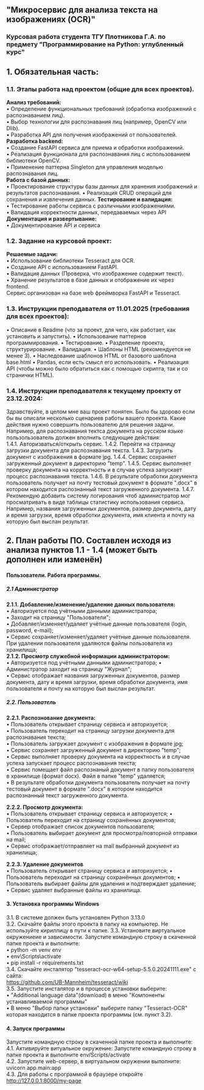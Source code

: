## "Микросервис для анализа текста на изображениях (OCR)"
### Курсовая работа студента ТГУ Плотникова Г.А. по предмету "Программирование на Python: углубленный курс"

## 1. Обязательная часть:  
### 1.1. Этапы работа над проектом (общие для всех проектов).  
**Анализ требований:**  
• Определение функциональных требований (обработка изображений с распознаванием лиц).  
• Выбор технологии для распознавания лиц (например, OpenCV или Dlib).  
• Разработка API для получения изображений от пользователей.  
**Разработка backend:**  
• Создание FastAPI сервиса для приема и обработки изображений.  
• Реализация функционала для распознавания лиц с использованием библиотеки OpenCV.  
• Применение паттерна Singleton для управления моделью распознавания лиц.  
**Работа с базой данных:**  
• Проектирование структуры базы данных для хранения изображений и результатов распознавания. 
• Реализация CRUD операций для сохранения и извлечения данных.
**Тестирование и валидация:**  
• Тестирование работы сервиса с различными изображениями.  
• Валидация корректности данных, передаваемых через API  
**Документация и развертывание:**  
• Документирование API и сервиса  

### 1.2. Заданиe на курсовой проект:  
**Решаемые задачи:**   
• Использование библиотеки Tesseract для OCR.  
• Создание API с использованием FastAPI.  
• Валидация данных (Проверка, что изображение содержит текст).  
• Хранение результатов в базе данных и отображение их через frontend.  
Сервис организован на базе web фреймворка FastAPI и Tesseract.  

### 1.3. Инструкции преподавателя от 11.01.2025 (требования для всех проектов):
• Описание в Readme (что за проект, для чего, как работает, как установить и запустить).
• Использование паттернов программирования.
• Тестирование.
• Разделение проекта, структурирование.
• Валидация.
• Шаблоны HTML (рекомендуется не менее 3).
• Наследование шаблонов HTML от базового шаблона base.html
• Pandas, если есть смысл его использовать.
• Реализация API (чтобы можно было обратиться как с  помощью скрипта, так и со странички HTML).

### 1.4. Инструкции преподавателя к текущему проекту от 23.12.2024:
Здравствуйте, в целом мне ваш проект понятен. Было бы здорово если бы вы описали несколько сценариев работы вашего проекта. Какие действия нужно совершить пользователю для решения задачи. 
Например, для распознавания тектса документа на русском языке пользользователь должен вполнить следующие действия:   
1.4.1. Авторизваться/открыть сервис.
1.4.2. Перейти на страницу загрузки документа для распознавания текста.
1.4.3. Загрузить документ с изображения в формате jpg.
1.4.4. Сервис сохраняет загруженный документ в директорию "temp".
1.4.5. Сервис выполняет проверку документа на корректность и в случае успеха запускает процесс распознавания текста.
1.4.6. В результате обработки документа пользователь получает на почту тестовый документ в формате ".docx" в котором находится распознанный текст загруженного документа.
1.4.7. Рекомендую добавить систему логирования чтоб администратор мог просматривать в виде таблицы статистику использования сервиса. Например, названия загруженных документов, размер документа, дату и время загрузки, время обработки документа, имя клиента и почту на которую был выслан результат.

## 2. План работы ПО. Составлен исходя из анализа пунктов 1.1 - 1.4 (может быть дополнен или изменён)
#### Пользователи. Работа программы.
##### 2.1 Администратор
**2.1.1. Добавление/изменение/удаление данных пользователя:**  
• Авторизуется под учётными данными администратора;  
• Заходит на страницу "Пользователи";  
• Добавляет/изменяет/удаляет учётные данные пользователя (login, password, e-mail);  
• Сервис сохраняет/изменяет/удаляет учётные данные пользователя. При удалении пользователя удаляются файлы пользователя из хранилища;  
**2.1.2. Просмотр служебной информации администратором:**  
• Авторизуется под учётными данными администратора; 
• Администратор заходит на страницу "Журнал";  
• Сервис отображает названия загруженных документов, размер документа, дату и время загрузки, время обработки документа, имя пользователя и почту на которую был выслан результат.  

##### 2.2. Пользователь
**2.2.1. Распознование документа:**  
• Пользователь открывает страницу сервиса и авторизуется;  
• Пользователь переходит на страницу загрузки документа для распознавания текста;  
• Пользователь загружает документ с изображения в формате jpg;  
• Сервис сохраняет загруженный документ в директорию "temp";  
• Сервис выполняет проверку документа на корректность и в случае успеха запускает процесс распознавания текста;  
• Сервис помещает файл распознаный документ в папку пользователя в хранилище (формат docx). Файл в папке "temp" удаляется;  
• В результате обработки документа пользователь получает на почту тестовый документ в формате ".docx" в котором находится распознанный текст загруженного документа.  

**2.2.2. Просмотр документа:**  
• Пользователь открывает страницу сервиса и авторизуется; 
• Пользователь переходит на страницу сохранённых документов;  
• Сервер отображает список документов пользователя;  
• Пользователь выбирает документ для просмотра/повторной отправки на mail;  
• Сервис отображает/отправляет на mail выбранный документ из хранилища;  

**2.2.3. Удаление документов**  
• Пользователь открывает страницу сервиса и авторизуется; 
• Пользователь переходит на страницу сохранённых документов; 
• Пользователь выбирает файлы для удаления и подтверждает удаление;  
• Сервис удаляет выбранные файлы из хранилища.


#### 3. Установка программы Windows
3.1. В системе должен быть установлен Python 3.13.0  
3.2. Скачайте файлы этого проекта в папку на компьютер. Не используйте кириллицу в пути к папке. 
3.3. Установите виртуальное окружениеие и зависимости. Запустите командную строку в скаченной папке проекта и выполните:  
• python -m venv env  
• env\Scripts\activate  
• pip install -r requirements.txt  
3.4. Скачайте инсталятор "tesseract-ocr-w64-setup-5.5.0.20241111.exe" с сайта:  
https://github.com/UB-Mannheim/tesseract/wiki  
3.5. Запустите инсталятор и в процессе установки выберите:  
• "Additional language data"(download) в меню "Компоненты устанавливаемой программы"  
•  В меню "Выбор папки установки" выберите папку "Tesseract-OCR" которая находится в папке проекта  программы (см. пункт 3.2).   

#### 4. Запуск программы  
Запустите командную строку в скаченной папке проекта и выполните:  
4.1. Активируйте витуальное окружение: Запустите командную строку в папке проекта и выполните env/Scripts/activate  
4.2. Запустите web-сервер, в виртуальном окружении выполните: uvicorn app.main:app  
4.3. Для работы с программой в браузере откройте http://127.0.0.1:8000/my-page  
